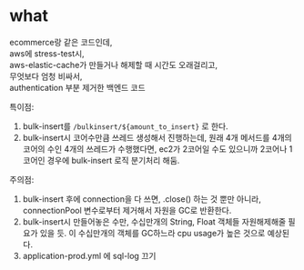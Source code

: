 # what 
ecommerce랑 같은 코드인데,\
aws에 stress-test시,\
aws-elastic-cache가 만들거나 해제할 때 시간도 오래걸리고,\
무엇보다 엄청 비싸서,\
authentication 부분 제거한 백엔드 코드

특이점: 
1. bulk-insert를 `/bulkinsert/${amount_to_insert}` 로 한다.
2. bulk-insert시 코어수만큼 쓰레드 생성해서 진행하는데, 원래 4개 메서드를 4개의 코어의 수인 4개의 쓰레드가 수행했다면, ec2가 2코어일 수도 있으니까 2코어나 1코어인 경우에 bulk-insert 로직 분기처리 해둠.

주의점:
1. bulk-insert 후에 connection을 다 쓰면, .close() 하는 것 뿐만 아니라, connectionPool 변수로부터 제거해서 자원을 GC로 반환한다.
2. bulk-insert시 만들어놓은 수만, 수십만개의 String, Float 객체들 자원해제해줄 필요가 있을 듯. 이 수십만개의 객체를 GC하느라 cpu usage가 높은 것으로 예상된다.
3. application-prod.yml 에 sql-log 끄기
